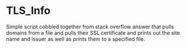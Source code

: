 # TLS_Info

Simple script cobbled together from stack overflow answer that pulls domains from a file and pulls their SSL certificate and prints out the site name and issuer as well as prints them to a specified file.
